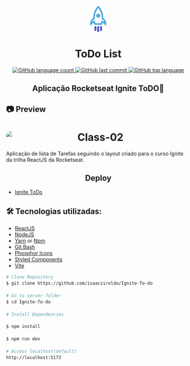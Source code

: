 

<p align="center" >
<img src="src/assets/logo.svg" >
</p>
<h1 align="center">
    ToDo List
</h1>

<div align="center">

  <a href="">
    <img alt="GitHub language count" src="https://img.shields.io/github/languages/count/isaacziroldo/Ignite-To-do">
  </a>

  <a href="">
    <img alt="GitHub last commit" src="https://img.shields.io/github/last-commit/isaacziroldo/Ignite-To-do">
  </a>

  <a href="">
    <img alt="GitHub top language" src="https://img.shields.io/github/languages/top/isaacziroldo/Ignite-To-do">
  </a>

</div>

<h2 align="center"> Aplicação Rocketseat Ignite ToDO🚀 </h2>


<h2>📷 Preview </h2>

<h1 align="center">
  <div style="display: flex; flex-direction: row;">
    <img width="500" style="border-radius: 10px" height="auto" alt="Class-02" title="Class-02" src="https://i.postimg.cc/V6GcLrF3/Capa.jpg" />
  <div>
</h1>

Aplicação de lista de Tarefas seguindo o layout criado para o curso Ignite da trilha ReactJS da Rocketseat.

<h2 align="center"> Deploy </h2>

- [Ignite ToDo](https://isaacziroldo.github.io/Ignite-To-do/)

<h2 id="technologies"> 🛠 Tecnologias utilizadas: </h2>

- [ReactJS](https://reactjs.org)
- [NodeJS](https://nodejs.org/en/)
- [Yarn](https://yarnpkg.com) or [Npm](https://www.npmjs.com/)
- [Git Bash](https://gitforwindows.org/)
- [Phosphor Icons](https://phosphoricons.com/)
- [Styled Components](https://styled-components.com/)
- [Vite](https://vitejs.dev/)



```bash
# Clone Repository
$ git clone https://github.com/isaacziroldo/Ignite-To-do

# Go to server folder
$ cd Ignite-To-do

# Install Dependencies

$ npm install

$ npm run dev

# Access localhost(default)
http://localhost:5173
```
